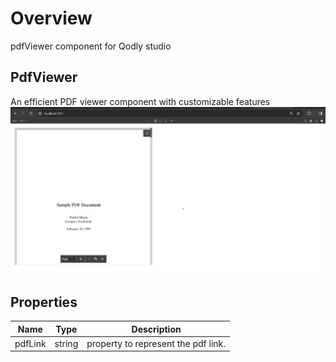 # Overview

pdfViewer component for Qodly studio

## PdfViewer

An efficient PDF viewer component with customizable features
![pdfViewer](public/pdfViewer.png)

## Properties

| Name    | Type   | Description                         |
| ------- | ------ | ----------------------------------- |
| pdfLink | string | property to represent the pdf link. |
